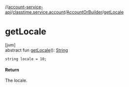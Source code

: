 //[account-service-api](../../../index.md)/[classtime.service.account](../index.md)/[AccountOrBuilder](index.md)/[getLocale](get-locale.md)

# getLocale

[jvm]\
abstract fun [getLocale](get-locale.md)(): [String](https://docs.oracle.com/javase/8/docs/api/java/lang/String.html)

`string locale = 10;`

#### Return

The locale.
